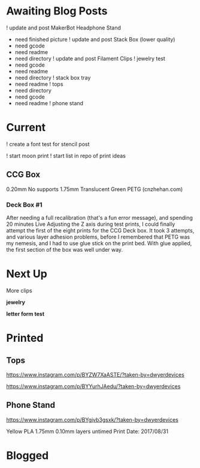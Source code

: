 # Awaiting Blog Posts

! update and post MakerBot Headphone Stand
 - need finished picture
! update and post Stack Box (lower quality) 
 - need gcode
 - need readme
 - need directory
! update and post Filament Clips
! jewelry test
 - need gcode
 - need readme
 - need directory
! stack box tray
 - need readme
! tops
 - need directory
 - need gcode
 - need readme
! phone stand

# Current

! create a font test for stencil post

! start moon print
! start list in repo of print ideas

## CCG Box

0.20mm
No supports
1.75mm Translucent Green PETG (cnzhehan.com)


### Deck Box #1

After needing a full recalibration (that's a fun error message), and spending 20 minutes Live Adjusting the Z axis during test
prints, I could finally attempt the first of the eight prints for the CCG Deck box. It took 3 attempts, and various layer adhesion
problems, before I remembered that PETG was my nemesis, and I had to use glue stick on the print bed. With glue applied, the first
section of the box was well under way.



# Next Up

More clips

**jewelry**

**letter form test**

# Printed

## Tops

https://www.instagram.com/p/BYZW7XaASTE/?taken-by=dwyerdevices

https://www.instagram.com/p/BYYurhJAedu/?taken-by=dwyerdevices

## Phone Stand

https://www.instagram.com/p/BYgjvb3gsxk/?taken-by=dwyerdevices

Yellow PLA 1.75mm
0.10mm layers
untimed 
Print Date: 2017/08/31


# Blogged